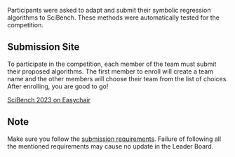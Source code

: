 



Participants were asked to adapt and submit their symbolic regression algorithms to SciBench.
These methods were automatically tested for the competition.



## Submission Site

To participate in the competition, each member of the team must submit their proposed algorithms. The first member to enroll will create a team name and the other members will choose their team from the list of choices. After enrolling, you are good to go!

[SciBench 2023 on Easychair](https://easychair.org/cfp/content.cgi?a=30862459;draft=1)

## Note
Make sure you follow the [submission requirements](/scibench/competition-entry/requirements/#submission-requirements). Failure of following all the mentioned requirements may cause no update in the Leader Board.



